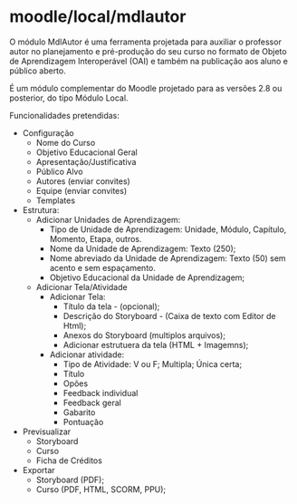 # moodle/local/mdlautor
O módulo MdlAutor é uma ferramenta projetada para auxiliar o professor autor no planejamento e pré-produção do seu curso no formato de Objeto de Aprendizagem Interoperável (OAI) e também na publicação aos aluno e público aberto.

É um módulo complementar do Moodle projetado para as versões 2.8 ou posterior, do típo Módulo Local.

Funcionalidades pretendidas:
  - Configuração
      - Nome do Curso
      - Objetivo Educacional Geral
      - Apresentação/Justificativa
      - Público Alvo
      - Autores (enviar convites)
      - Equipe (enviar convites)
      - Templates
  - Estrutura:
    - Adicionar Unidades de Aprendizagem:
      - Tipo de Unidade de Aprendizagem: Unidade, Módulo, Capítulo, Momento, Etapa, outros.
      - Nome da Unidade de Aprendizagem: Texto (250);
      - Nome abreviado da Unidade de Aprendizagem: Texto (50) sem acento e sem espaçamento.
      - Objetivo Educacional da Unidade de Aprendizagem;
    - Adicionar Tela/Atividade
      - Adicionar Tela:
        - Título da tela - (opcional);
        - Descrição do Storyboard - (Caixa de texto com Editor de Html);
        - Anexos do Storyboard (multiplos arquivos);
        - Adicionar estrutuera da tela (HTML + Imagemns);
      - Adicionar atividade:
        - Tipo de Atividade: V ou F; Multipla; Única certa;
        - Título
        - Opões
        - Feedback individual
        - Feedback geral
        - Gabarito
        - Pontuação
  - Previsualizar
      - Storyboard
      - Curso
      - Ficha de Créditos
  - Exportar
      - Storyboard (PDF);
      - Curso (PDF, HTML, SCORM, PPU);
      
